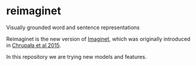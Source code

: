 # reimaginet
Visually grounded word and sentence representations

Reimaginet is the new version of [Imaginet](https://github.com/gchrupala/imaginet), 
which was originally introduced in [Chrupała et al 2015](http://arxiv.org/abs/1506.03694).

In this repository we are trying new models and features. 
